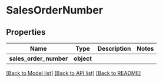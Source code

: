 # SalesOrderNumber

## Properties
Name | Type | Description | Notes
------------ | ------------- | ------------- | -------------
**sales_order_number** | **object** |  | 

[[Back to Model list]](../README.md#documentation-for-models) [[Back to API list]](../README.md#documentation-for-api-endpoints) [[Back to README]](../README.md)

